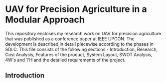 # UAV for Precision Agriculture in a Modular Approach
This repository encloses my research work on UAV for precision agriculture that was published as a conference paper at IEEE UPCON. The development is described in detail piecewise according to the phases in SDLC. This file consists of the following sections -  Introduction, Research, Cost Analysis, Features of the product, System Layout, SWOT Analysis, 4W's and 1'H and the detailed requirements of the project.

## Introduction
